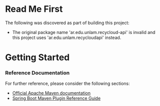 # Read Me First
The following was discovered as part of building this project:

* The original package name 'ar.edu.unlam.recycloud-api' is invalid and this project uses 'ar.edu.unlam.recycloudapi' instead.

# Getting Started

### Reference Documentation
For further reference, please consider the following sections:

* [Official Apache Maven documentation](https://maven.apache.org/guides/index.html)
* [Spring Boot Maven Plugin Reference Guide](https://docs.spring.io/spring-boot/docs/2.2.6.RELEASE/maven-plugin/)

